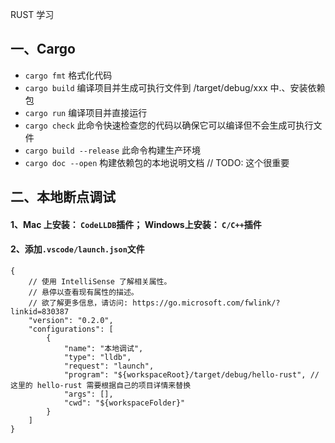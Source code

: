 RUST 学习

## 一、Cargo
* `cargo fmt` 格式化代码
* `cargo build` 编译项目并生成可执行文件到 /target/debug/xxx 中.、安装依赖包
* `cargo run` 编译项目并直接运行
* `cargo check` 此命令快速检查您的代码以确保它可以编译但不会生成可执行文件
* `cargo build --release` 此命令构建生产环境
* `cargo doc --open` 构建依赖包的本地说明文档  // TODO: 这个很重要

## 二、本地断点调试

#### 1、Mac 上安装： `CodeLLDB`插件； Windows上安装： `C/C++`插件
#### 2、添加`.vscode/launch.json`文件
```
{
    // 使用 IntelliSense 了解相关属性。 
    // 悬停以查看现有属性的描述。
    // 欲了解更多信息，请访问: https://go.microsoft.com/fwlink/?linkid=830387
    "version": "0.2.0",
    "configurations": [
        {
            "name": "本地调试",
            "type": "lldb",
            "request": "launch",
            "program": "${workspaceRoot}/target/debug/hello-rust", // 这里的 hello-rust 需要根据自己的项目详情来替换
            "args": [],
            "cwd": "${workspaceFolder}"
        }
    ]
}
```